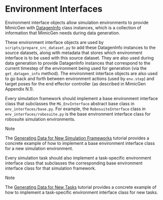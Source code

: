 # Environment Interfaces

Environment interface objects allow simulation environments to provide MimicGen with [DatagenInfo](https://mimicgen.github.io/docs/modules/datagen.html#datagen-info) class instances, which is a collection of information that MimicGen needs during data generation. 

These environment interface objects are used by `scripts/prepare_src_dataset.py` to add these DatagenInfo instances to the source datasets, along with metadata that stores which environment interface is to be used with this source dataset. They are also used during data generation to provide DatagenInfo instances that correspond to the current timestep of the environment being used for generation (via the `get_datagen_info` method). The environment interface objects are also used to go back and forth between environment actions (used by `env.step`) and target poses for the end effector controller (as described in MimicGen Appendix N.1).

Every simulation framework should implement a base environment interface class that subclasses the `MG_EnvInterface` abstract base class in `env_interfaces/base.py`. For example, the `RobosuiteInterface` class in `env_interfaces/robosuite.py` is the base environment interface class for robosuite simulation environments.

<div class="admonition note">
<p class="admonition-title">Note</p>

The [Generating Data for New Simulation Frameworks](https://mimicgen.github.io/docs/tutorials/datagen_custom.html#generating-data-for-new-simulation-frameworks) tutorial provides a concrete example of how to implement a base environment interface class for a new simulation environment.

</div>

Every simulation task should also implement a task-specific environment interface class that subclasses the corresponding base environment interface class for that simulation framework.

<div class="admonition note">
<p class="admonition-title">Note</p>

The [Generating Data for New Tasks](https://mimicgen.github.io/docs/tutorials/datagen_custom.html#generating-data-for-new-tasks) tutorial provides a concrete example of how to implement a task-specific environment interface class for new tasks.

</div>
